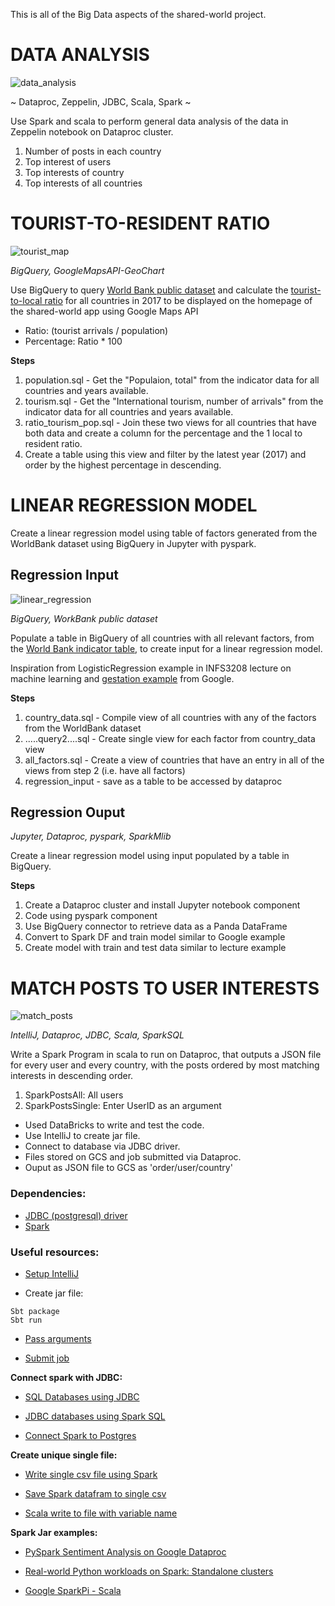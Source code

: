 This is all of the Big Data aspects of the shared-world project.

# DATA ANALYSIS 

![data_analysis](https://user-images.githubusercontent.com/19520346/69103639-a875c100-0ab1-11ea-8ec9-6a834d80fee8.png)

~ Dataproc, Zeppelin, JDBC, Scala, Spark ~

Use Spark and scala to perform general data analysis of the data in Zeppelin notebook on Dataproc cluster.

1. Number of posts in each country
2. Top interest of users
3. Top interests of country
4. Top interests of all countries



# TOURIST-TO-RESIDENT RATIO 

![tourist_map](https://user-images.githubusercontent.com/19520346/69103727-e2df5e00-0ab1-11ea-9223-63bd3d42d1a0.png)

_BigQuery, GoogleMapsAPI-GeoChart_

Use BigQuery to query [World Bank public dataset](https://data.worldbank.org/indicator/SP.POP.TOTL) and calculate the [tourist-to-local ratio](https://www.un.org/esa/sustdev/natlinfo/indicators/methodology_sheets/demographics/ratio_localresidents_tourists.pdf) for all countries in 2017 to be displayed on the homepage of the shared-world app using Google Maps API

- Ratio: (tourist arrivals / population)
- Percentage: Ratio * 100

**Steps**    
1. population.sql - Get the "Populaion, total" from the indicator data for all countries and years available.
2. tourism.sql - Get the "International tourism, number of arrivals" from the indicator data for all countries and years available.
3. ratio_tourism_pop.sql - Join these two views for all countries that have both data and create a column for the percentage and the 1 local to resident ratio. 
4. Create a table using this view and filter by the latest year (2017) and order by the highest percentage in descending.

  
# LINEAR REGRESSION MODEL
Create a linear regression model using table of factors generated from the WorldBank dataset using BigQuery in Jupyter with pyspark.

## Regression Input

![linear_regression](https://user-images.githubusercontent.com/19520346/69103645-aca1de80-0ab1-11ea-9e13-6cbb79e203f6.png)

_BigQuery, WorkBank public dataset_

Populate a table in BigQuery of all countries with all relevant factors, from the [World Bank indicator table](https://data.worldbank.org/indicator/SP.POP.TOTL), to create input for a linear regression model.

Inspiration from LogisticRegression example in INFS3208 lecture on machine learning and [gestation example](https://cloud.google.com/dataproc/docs/tutorials/bigquery-sparkml) from Google.
 
**Steps**
1. country_data.sql - Compile view of all countries with any of the factors from the WorldBank dataset
2. .....query2....sql - Create single view for each factor from country_data view
3. all_factors.sql - Create a view of countries that have an entry in all of the views from step 2 (i.e. have all factors)
4. regression_input - save as a table to be accessed by dataproc

## Regression Ouput

_Jupyter, Dataproc, pyspark, SparkMlib_

Create a linear regression model using input populated by a table in BigQuery.

**Steps**
1. Create a Dataproc cluster and install Jupyter notebook component
2. Code using pyspark component
3. Use BigQuery connector to retrieve data as a Panda DataFrame
4. Convert to Spark DF and train model similar to Google example
5. Create model with train and test data similar to lecture example


# MATCH POSTS TO USER INTERESTS

![match_posts](https://user-images.githubusercontent.com/19520346/69103654-b297bf80-0ab1-11ea-8061-a6bf9b437f27.png)

_IntelliJ, Dataproc, JDBC, Scala, SparkSQL_

Write a Spark Program in scala to run on Dataproc, that outputs a JSON file for every user and every country,
with the posts ordered by most matching interests in descending order.
1. SparkPostsAll: All users
2. SparkPostsSingle: Enter UserID as an argument

- Used DataBricks to write and test the code.
- Use IntelliJ to create jar file.
- Connect to database via JDBC driver.
- Files stored on GCS and job submitted via Dataproc.
- Ouput as JSON file to GCS as 'order/user/country'

### Dependencies:

- [JDBC (postgresql) driver](https://jdbc.postgresql.org/download.html)
- [Spark](https://repo1.maven.org/maven2/org/apache/spark/)

### Useful resources:

- [Setup IntelliJ](http://learnscalaspark.com/getting-started-intellij-scala-apache-spark)

- Create jar file:
```
Sbt package
Sbt run
```
- [Pass arguments](https://stackoverflow.com/questions/36024565/how-do-i-pass-program-argument-to-main-function-in-running-spark-submit-with-a-j)

- [Submit job](https://cloud.google.com/dataproc/docs/guides/submit-job)

**Connect spark with JDBC:**

- [SQL Databases using JDBC](https://docs.databricks.com/data/data-sources/sql-databases.html)

- [JDBC databases using Spark SQL](https://docs.databricks.com/_static/notebooks/data-import/jdbc.html)

- [Connect Spark to Postgres](https://zheguang.github.io/blog/systems/2019/02/16/connect-spark-to-postgres.html)

**Create unique single file:**

- [Write single csv file using Spark](https://stackoverflow.com/questions/31674530/write-single-csv-file-using-spark-csv)

- [Save Spark datafram to single csv](https://gist.github.com/dmpetrov/a4a5dc2cc8719619410e37dedde5130e)

- [Scala write to file with variable name](https://stackoverflow.com/questions/49681781/spark-scala-write-to-file-with-variable-name)

**Spark Jar examples:**

- [PySpark Sentiment Analysis on Google Dataproc](https://towardsdatascience.com/step-by-step-tutorial-pyspark-sentiment-analysis-on-google-dataproc-fef9bef46468)

- [Real-world Python workloads on Spark: Standalone clusters](https://becominghuman.ai/real-world-python-workloads-on-spark-standalone-clusters-2246346c7040)

- [Google SparkPi - Scala](https://github.com/apache/spark/blob/master/examples/src/main/scala/org/apache/spark/examples/SparkPi.scala)
